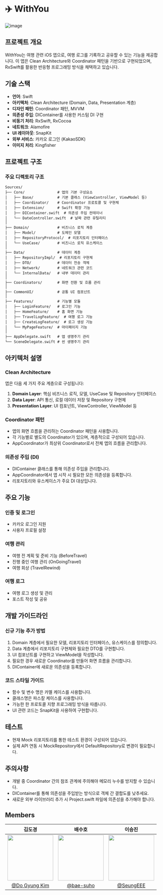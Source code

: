 # ✈️ WithYou

![image](https://github.com/user-attachments/assets/a4082a3b-3e2d-4eff-b8ef-cac2fea736b2)

## 프로젝트 개요
WithYou는 여행 관련 iOS 앱으로, 여행 로그를 기록하고 공유할 수 있는 기능을 제공합니다. 이 앱은 Clean Architecture와 Coordinator 패턴을 기반으로 구현되었으며, RxSwift를 활용한 반응형 프로그래밍 방식을 채택하고 있습니다.

## 기술 스택
- **언어**: Swift
- **아키텍처**: Clean Architecture (Domain, Data, Presentation 계층)
- **디자인 패턴**: Coordinator 패턴, MVVM
- **의존성 주입**: DIContainer를 사용한 커스텀 DI 구현
- **비동기 처리**: RxSwift, RxCocoa
- **네트워크**: Alamofire
- **UI 레이아웃**: SnapKit
- **외부 서비스**: 카카오 로그인 (KakaoSDK)
- **이미지 처리**: Kingfisher

## 프로젝트 구조

### 주요 디렉토리 구조
```
Sources/
├── Core/               # 앱의 기본 구성요소
│   ├── Base/           # 기본 클래스 (ViewController, ViewModel 등)
│   ├── Coordinator/    # Coordinator 프로토콜 및 구현체
│   ├── Extension/      # Swift 확장 기능
│   ├── DIContainer.swift  # 의존성 주입 컨테이너
│   └── DateController.swift  # 날짜 관련 유틸리티
│
├── Domain/             # 비즈니스 로직 계층
│   ├── Model/          # 도메인 모델
│   ├── RepositoryProtocol/  # 리포지토리 인터페이스
│   └── UseCase/        # 비즈니스 로직 유스케이스
│
├── Data/               # 데이터 계층
│   ├── RepositoryImpl/  # 리포지토리 구현체
│   ├── DTO/            # 데이터 전송 객체
│   ├── Network/        # 네트워크 관련 코드
│   └── InternalData/   # 내부 데이터 관리
│
├── Coordinators/       # 화면 전환 및 흐름 관리
│
├── CommonUI/           # 공통 UI 컴포넌트
│
├── Features/           # 기능별 모듈
│   ├── LoginFeature/   # 로그인 기능
│   ├── HomeFeature/    # 홈 화면 기능
│   ├── TravelLogFeature/  # 여행 로그 기능
│   ├── CreateLogFeature/  # 로그 생성 기능
│   └── MyPageFeature/  # 마이페이지 기능
│
├── AppDelegate.swift   # 앱 생명주기 관리
└── SceneDelegate.swift # 씬 생명주기 관리
```

## 아키텍처 설명

### Clean Architecture
앱은 다음 세 가지 주요 계층으로 구성됩니다:
1. **Domain Layer**: 핵심 비즈니스 로직, 모델, UseCase 및 Repository 인터페이스
2. **Data Layer**: API 통신, 로컬 데이터 저장 및 Repository 구현체
3. **Presentation Layer**: UI 컴포넌트, ViewController, ViewModel 등

### Coordinator 패턴
- 앱의 화면 흐름을 관리하는 Coordinator 패턴을 사용합니다.
- 각 기능별로 별도의 Coordinator가 있으며, 계층적으로 구성되어 있습니다.
- AppCoordinator가 최상위 Coordinator로서 전체 앱의 흐름을 관리합니다.

### 의존성 주입 (DI)
- DIContainer 클래스를 통해 의존성 주입을 관리합니다.
- AppCoordinator에서 앱 시작 시 필요한 모든 의존성을 등록합니다.
- 리포지토리와 유스케이스가 주요 DI 대상입니다.

## 주요 기능

### 인증 및 로그인
- 카카오 로그인 지원
- 사용자 프로필 설정

### 여행 관리
- 여행 전 계획 및 준비 기능 (BeforeTravel)
- 진행 중인 여행 관리 (OnGoingTravel)
- 여행 회상 (TravelRewind)

### 여행 로그
- 여행 로그 생성 및 관리
- 포스트 작성 및 공유

## 개발 가이드라인

### 신규 기능 추가 방법
1. Domain 계층에서 필요한 모델, 리포지토리 인터페이스, 유스케이스를 정의합니다.
2. Data 계층에서 리포지토리 구현체와 필요한 DTO를 구현합니다.
3. UI 컴포넌트를 구현하고 ViewModel을 작성합니다.
4. 필요한 경우 새로운 Coordinator를 만들어 화면 흐름을 관리합니다.
5. DIContainer에 새로운 의존성을 등록합니다.

### 코드 스타일 가이드
- 함수 및 변수 명은 카멜 케이스를 사용합니다.
- 클래스명은 파스칼 케이스를 사용합니다.
- 가능한 한 프로토콜 지향 프로그래밍 방식을 따릅니다.
- UI 관련 코드는 SnapKit을 사용하여 구현합니다.

## 테스트
- 현재 Mock 리포지토리를 통한 테스트 환경이 구성되어 있습니다.
- 실제 API 연동 시 MockRepository에서 DefaultRepository로 변경이 필요합니다.

## 주의사항
- 개발 중 Coordinator 간의 참조 관계에 주의해야 메모리 누수를 방지할 수 있습니다.
- DIContainer를 통해 의존성을 주입받는 방식으로 객체 간 결합도를 낮추세요.
- 새로운 외부 라이브러리 추가 시 Project.swift 파일에 의존성을 추가해야 합니다.

## Members 

| **김도경** | **배수호** | **이승진** |
|:---:|:---:|:---:|
<img src="https://avatars.githubusercontent.com/u/91521677?v=4" width="150" height="150" />|<img src="https://avatars.githubusercontent.com/u/115385697?v=4" width="150" height="150" />|<img src="https://avatars.githubusercontent.com/u/105618997?s=400&u=6faeaa2ee1748be2377c51ffcaef34fa1bdc5ede&v=4" width="150" height="150" />|
|[@Do Gyung Kim](https://github.com/dogyungkim)|[@bae-suho](https://github.com/bae-suho)|[@SeungEEE](https://github.com/SeungEEE)|
